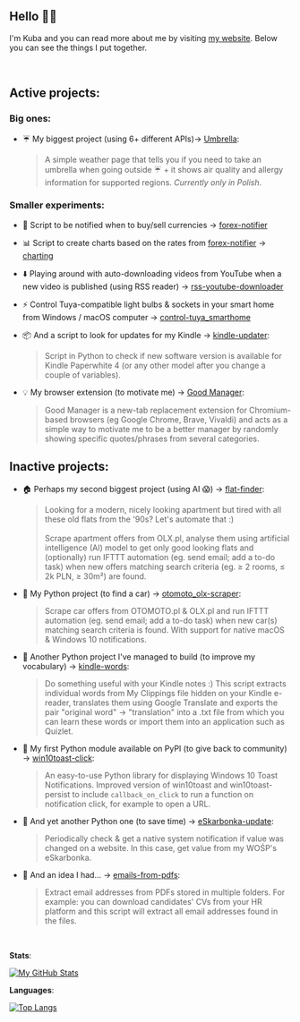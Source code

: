 <!-- ### Hello 👋🏼 -->

## Hello 👋🏼
<!-- <img width="25" align="center" src="https://vardecab.github.io/about-me/icons/nerd-custom.png"> -->

I'm Kuba and you can read more about me by visiting <a href="https://kuba.rdzak.com" target="_blank">my website</a>. Below you can see the things I put together.

<br>

## Active projects:
<!-- ### Newest thing(s) I'm experimenting with: -->

### Big ones:

- ☔ My biggest project (using 6+ different APIs)→ <a href="https://github.com/vardecab/umbrella" target="_blank">Umbrella</a>:
    >A simple weather page that tells you if you need to take an umbrella when going outside ☔ + it shows air quality and allergy information for supported regions. _Currently only in Polish_.

### Smaller experiments:

- 💸 Script to be notified when to buy/sell currencies → <a href="https://github.com/vardecab/forex-notifier" target="_blank">forex-notifier</a>

- 📊 Script to create charts based on the rates from <a href="https://github.com/vardecab/forex-notifier" target="_blank">forex-notifier</a> → <a href="https://github.com/vardecab/charting" target="_blank">charting</a>

- ⬇️ Playing around with auto-downloading videos from YouTube when a new video is published (using RSS reader) → <a href="https://github.com/vardecab/rss-youtube-downloader" target="_blank">rss-youtube-downloader</a>

- ⚡ Control Tuya-compatible light bulbs & sockets in your smart home from Windows / macOS computer → <a href="https://github.com/vardecab/control-tuya_smarthome" target="_blank">control-tuya_smarthome</a>

- 📦 And a script to look for updates for my Kindle → <a href="https://github.com/vardecab/kindle-updater" target="_blank">kindle-updater</a>:
    >Script in Python to check if new software version is available for Kindle Paperwhite 4 (or any other model after you change a couple of variables).

- 💡 My browser extension (to motivate me) → <a href="https://github.com/vardecab/good-manager" target="_blank">Good Manager</a>:
    >Good Manager is a new-tab replacement extension for Chromium-based browsers (eg Google Chrome, Brave, Vivaldi) and acts as a simple way to motivate me to be a better manager by randomly showing specific quotes/phrases from several categories.

## Inactive projects:

- 🏠 Perhaps my second biggest project (using AI 😱) → <a href="https://github.com/vardecab/flat-finder" target="_blank">flat-finder</a>:
    >Looking for a modern, nicely looking apartment but tired with all these old flats from the '90s? Let's automate that :) <br><br> Scrape apartment offers from OLX․pl, analyse them using artificial intelligence (AI) model to get only good looking flats and (optionally) run IFTTT automation (eg. send email; add a to-do task) when new offers matching search criteria (eg. ≥ 2 rooms, ≤ 2k PLN, ≥ 30m²) are found.

- 🚗 My Python project (to find a car) →  <a href="https://github.com/vardecab/otomoto_olx-scraper" target="_blank">otomoto_olx-scraper</a>:
    >Scrape car offers from OTOMOTO․pl & OLX․pl and run IFTTT automation (eg. send email; add a to-do task) when new car(s) matching search criteria is found. With support for native macOS & Windows 10 notifications. 

- 💬 Another Python project I've managed to build (to improve my vocabulary) →  <a href="https://github.com/vardecab/kindle-words" target="_blank">kindle-words</a>:
    >Do something useful with your Kindle notes :) This script extracts individual words from My Clippings file hidden on your Kindle e-reader, translates them using Google Translate and exports the pair "original word" → "translation" into a .txt file from which you can learn these words or import them into an application such as Quizlet.

- 🚚 My first Python module available on PyPI (to give back to community) → <a href="https://github.com/vardecab/win10toast-click" target="_blank">win10toast-click</a>:
    >An easy-to-use Python library for displaying Windows 10 Toast Notifications. Improved version of win10toast and win10toast-persist to include `callback_on_click` to run a function on notification click, for example to open a URL.

- 🐍 And yet another Python one (to save time) → <a href="https://github.com/vardecab/eskarbonka-update" target="_blank">eSkarbonka-update</a>:
    >Periodically check & get a native system notification if value was changed on a website. In this case, get value from my WOŚP's eSkarbonka.
    
- 🤖 And an idea I had... →  <a href="https://github.com/vardecab/emails-from-pdfs" target="_blank">emails-from-pdfs</a>:
    >Extract email addresses from PDFs stored in multiple folders. For example: you can download candidates' CVs from your HR platform and this script will extract all email addresses found in the files.

<!-- https://github.com/anuraghazra/github-readme-stats -->

<!-- [![My GitHub Stats](https://github-readme-stats.vercel.app/api?username=vardecab&hide=stars,prs,issues,contribs&show_icons=true&title_color=ffdf3b&bg_color=252525&text_color=f3f3f3&custom_title=My%20GitHub%20Stats)]() -->

<br>

**Stats**:

[![My GitHub Stats](https://github-readme-stats.vercel.app/api?username=vardecab&show_icons=true&custom_title=My%20GitHub%20Stats)](https://github.com/vardecab)

**Languages**:

[![Top Langs](https://github-readme-stats.vercel.app/api/top-langs/?username=vardecab)](https://github.com/vardecab)

